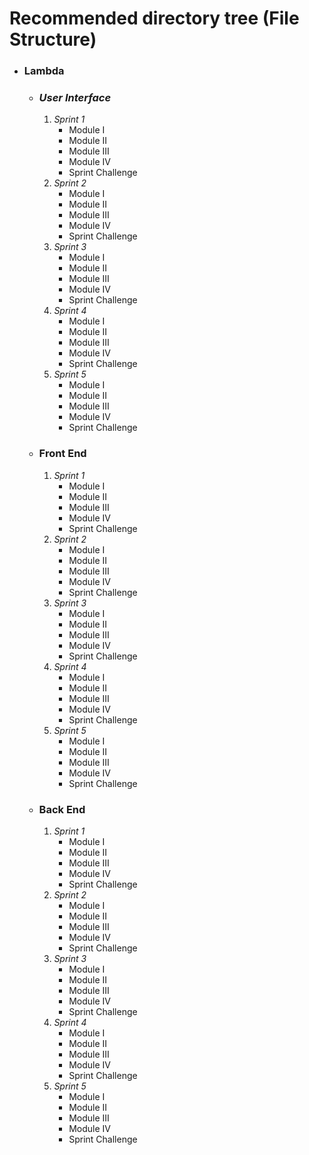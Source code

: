 # Recommended directory tree (File Structure)

*  ### **Lambda**
     * ### **_User Interface_**
        1. _Sprint 1_
            * Module I
            * Module II
            * Module III
            * Module IV
            * Sprint Challenge
        1. _Sprint 2_
            * Module I
            * Module II
            * Module III
            * Module IV
            * Sprint Challenge
        1. _Sprint 3_
            * Module I
            * Module II
            * Module III
            * Module IV
            * Sprint Challenge
        1. _Sprint 4_
            * Module I
            * Module II
            * Module III
            * Module IV
            * Sprint Challenge
        1. _Sprint 5_
            * Module I
            * Module II
            * Module III
            * Module IV
            * Sprint Challenge
     * ### **Front End**
        1. _Sprint 1_
            * Module I
            * Module II
            * Module III
            * Module IV
            * Sprint Challenge
        1. _Sprint 2_
            * Module I
            * Module II
            * Module III
            * Module IV
            * Sprint Challenge
        1. _Sprint 3_
            * Module I
            * Module II
            * Module III
            * Module IV
            * Sprint Challenge
        1. _Sprint 4_
            * Module I
            * Module II
            * Module III
            * Module IV
            * Sprint Challenge
        1. _Sprint 5_
            * Module I
            * Module II
            * Module III
            * Module IV
            * Sprint Challenge
    *  ### **Back End**
        1. _Sprint 1_
            * Module I
            * Module II
            * Module III
            * Module IV
            * Sprint Challenge
        1. _Sprint 2_
            * Module I
            * Module II
            * Module III
            * Module IV
            * Sprint Challenge
        1. _Sprint 3_
            * Module I
            * Module II
            * Module III
            * Module IV
            * Sprint Challenge
        1. _Sprint 4_
            * Module I
            * Module II
            * Module III
            * Module IV
            * Sprint Challenge
        1. _Sprint 5_
            * Module I
            * Module II
            * Module III
            * Module IV
            * Sprint Challenge